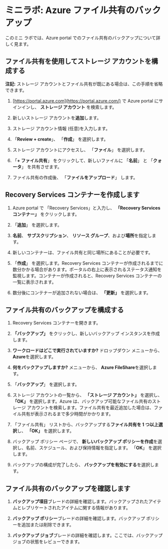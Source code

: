 ﻿# ミニラボ: Azure ファイル共有のバックアップ

このミニ ラボでは、Azure portal でのファイル共有のバックアップについて詳しく見ます。

## ファイル共有を使用してストレージ アカウントを構成する

**注記:** ストレージ アカウントとファイル共有が既にある場合は、この手順を省略できます。

1. [https://portal.azure.com](https://portal.azure.com/) で Azure  portal にサインインし、 **ストレージ アカウント** を検索します。

2. 新しいストレージ アカウントを**追加**します。

3. ストレージ アカウント情報 (任意)を入力します。

4. 「**Review + create**」、 「**作成**」 を選択します。

5. ストレージ アカウントにアクセスし、 「**ファイル**」 を選択します。

6. 「**+ ファイル共有**」 をクリックして、新しいファイルに 「**名前**」 と 「**クォータ**」 を共有させます。

7. ファイル共有の作成後、 「**ファイルをアップロード**」 します。

## Recovery Services コンテナーを作成します

1. Azure portal で 「Recovery Services」と入力し、 **「Recovery Services コンテナー」** をクリックします。

2. 「**追加**」 を選択します。

3. **名前**、 **サブスクリプション**、 **リソース グループ**、および**場所**を指定します。 

4. 新しいコンテナーは、ファイル共有と同じ場所にあることが必要です。 

5. 「**作成**」 を選択します。Recovery Services コンテナーが作成されるまでに数分かかる場合があります。ポータルの右上に表示されるステータス通知を監視します。コンテナーが作成されると、Recovery Services コンテナーの一覧に表示されます。

6. 数分後にコンテナーが追加されない場合は、 **「更新」** を選択します。

## ファイル共有のバックアップを構成する

1. Recovery Services コンテナーを開きます。

2. **「バックアップ」** をクリックし、新しいバックアップ インスタンスを作成します。 

3. **ワークロードはどこで実行されていますか?** ドロップダウン メニューから、 **Azure**を選択します。

4. **何をバックアップしますか?** メニューから、 **Azure FileShare**を選択します。

5. 「**バックアップ**」 を選択します。

6. ストレージ アカウントの一覧から、 **「ストレージ アカウント」** を選択し、 **「OK」** を選択します。Azure は、バックアップ可能なファイル共有のストレージ アカウントを検索します。ファイル共有を最近追加した場合は、ファイル共有が表示されるまで多少時間がかかります。

7. 「ファイル共有」 リストから、バックアップする**ファイル共有を 1 つ以上選択**し、 **「OK」** を選択します。

8. バックアップ ポリシー ページで、 **新しいバックアップ ポリシーを作成**を選択し、名前、スケジュール、および保持情報を指定します。 「**OK**」 を選択します。

9. バックアップの構成が完了したら、 **バックアップを有効にする**を選択します。 

## ファイル共有のバックアップを確認します

1. **バックアップ項目**ブレードの詳細を確認します。バックアップされたアイテムとレプリケートされたアイテムに関する情報があります。

2. **バックアップ ポリシー**ブレードの詳細を確認します。バックアップ ポリシーを追加または削除できます。 

3. **バックアップ ジョブ**ブレードの詳細を確認します。ここでは、バックアップ ジョブの状態をレビューできます。

